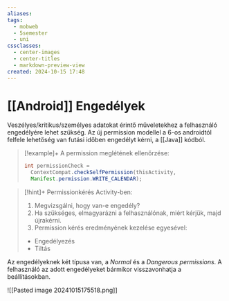 ```yaml
---
aliases: 
tags:
  - mobweb
  - 5semester
  - uni
cssclasses:
  - center-images
  - center-titles
  - markdown-preview-view
created: 2024-10-15 17:48
---
```






# [[Android]] Engedélyek

Veszélyes/kritikus/személyes adatokat érintő műveletekhez a felhasználó engedélyére lehet szükség. Az új permission modellel a 6-os androidtól felfele lehetőség van futási időben engedélyt kérni, a [[Java]] kódból.

>[!example]+ A permission meglétének ellenőrzése:
>
> ```java
> int permissionCheck =
> 	ContextCompat.checkSelfPermission(thisActivity,
> 	Manifest.permission.WRITE_CALENDAR);
> ```

>[!hint]+ Permissionkérés Activity-ben:
>
>1. Megvizsgálni, hogy van-e engedély?
>2. Ha szükséges, elmagyarázni a felhasználónak, miért kérjük, majd újrakérni.
>3. Permission kérés eredményének kezelése egyesével: 
>	- Engedélyezés
>	- Tiltás

Az engedélyeknek két típusa van, a *Normal* és a *Dangerous permissions*.  A felhasználó az adott engedélyeket bármikor visszavonhatja a beállításokban.

![[Pasted image 20241015175518.png]]



